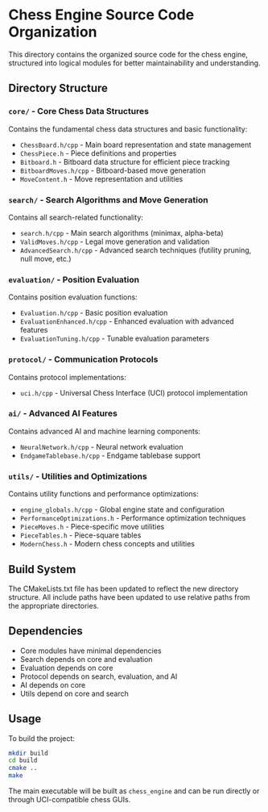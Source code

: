 # Chess Engine Source Code Organization

This directory contains the organized source code for the chess engine, structured into logical modules for better maintainability and understanding.

## Directory Structure

### `core/` - Core Chess Data Structures
Contains the fundamental chess data structures and basic functionality:
- `ChessBoard.h/cpp` - Main board representation and state management
- `ChessPiece.h` - Piece definitions and properties
- `Bitboard.h` - Bitboard data structure for efficient piece tracking
- `BitboardMoves.h/cpp` - Bitboard-based move generation
- `MoveContent.h` - Move representation and utilities

### `search/` - Search Algorithms and Move Generation
Contains all search-related functionality:
- `search.h/cpp` - Main search algorithms (minimax, alpha-beta)
- `ValidMoves.h/cpp` - Legal move generation and validation
- `AdvancedSearch.h/cpp` - Advanced search techniques (futility pruning, null move, etc.)

### `evaluation/` - Position Evaluation
Contains position evaluation functions:
- `Evaluation.h/cpp` - Basic position evaluation
- `EvaluationEnhanced.h/cpp` - Enhanced evaluation with advanced features
- `EvaluationTuning.h/cpp` - Tunable evaluation parameters

### `protocol/` - Communication Protocols
Contains protocol implementations:
- `uci.h/cpp` - Universal Chess Interface (UCI) protocol implementation

### `ai/` - Advanced AI Features
Contains advanced AI and machine learning components:
- `NeuralNetwork.h/cpp` - Neural network evaluation
- `EndgameTablebase.h/cpp` - Endgame tablebase support

### `utils/` - Utilities and Optimizations
Contains utility functions and performance optimizations:
- `engine_globals.h/cpp` - Global engine state and configuration
- `PerformanceOptimizations.h` - Performance optimization techniques
- `PieceMoves.h` - Piece-specific move utilities
- `PieceTables.h` - Piece-square tables
- `ModernChess.h` - Modern chess concepts and utilities

## Build System

The CMakeLists.txt file has been updated to reflect the new directory structure. All include paths have been updated to use relative paths from the appropriate directories.

## Dependencies

- Core modules have minimal dependencies
- Search depends on core and evaluation
- Evaluation depends on core
- Protocol depends on search, evaluation, and AI
- AI depends on core
- Utils depend on core and search

## Usage

To build the project:
```bash
mkdir build
cd build
cmake ..
make
```

The main executable will be built as `chess_engine` and can be run directly or through UCI-compatible chess GUIs. 